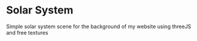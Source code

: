 # Solar System

Simple solar system scene for the background of my website using threeJS and free textures
